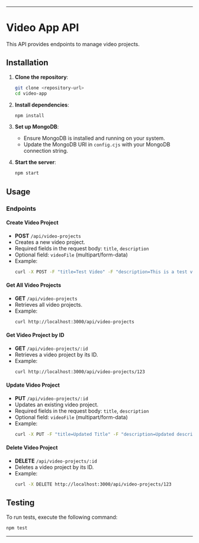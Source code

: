 

---

# Video App API

This API provides endpoints to manage video projects.

## Installation

1. **Clone the repository**: 
   ```bash
   git clone <repository-url>
   cd video-app
   ```

2. **Install dependencies**: 
   ```bash
   npm install
   ```

3. **Set up MongoDB**: 
   - Ensure MongoDB is installed and running on your system.
   - Update the MongoDB URI in `config.cjs` with your MongoDB connection string.

4. **Start the server**: 
   ```bash
   npm start
   ```

## Usage

### Endpoints

#### Create Video Project
- **POST** `/api/video-projects`
- Creates a new video project.
- Required fields in the request body: `title`, `description`
- Optional field: `videoFile` (multipart/form-data)
- Example:
  ```bash
  curl -X POST -F "title=Test Video" -F "description=This is a test video" -F "videoFile=@/path/to/video.mp4" http://localhost:3000/api/video-projects
  ```

#### Get All Video Projects
- **GET** `/api/video-projects`
- Retrieves all video projects.
- Example:
  ```bash
  curl http://localhost:3000/api/video-projects
  ```

#### Get Video Project by ID
- **GET** `/api/video-projects/:id`
- Retrieves a video project by its ID.
- Example:
  ```bash
  curl http://localhost:3000/api/video-projects/123
  ```

#### Update Video Project
- **PUT** `/api/video-projects/:id`
- Updates an existing video project.
- Required fields in the request body: `title`, `description`
- Optional field: `videoFile` (multipart/form-data)
- Example:
  ```bash
  curl -X PUT -F "title=Updated Title" -F "description=Updated description" -F "videoFile=@/path/to/updated-video.mp4" http://localhost:3000/api/video-projects/123
  ```

#### Delete Video Project
- **DELETE** `/api/video-projects/:id`
- Deletes a video project by its ID.
- Example:
  ```bash
  curl -X DELETE http://localhost:3000/api/video-projects/123
  ```

## Testing

To run tests, execute the following command:

```bash
npm test
```

---
